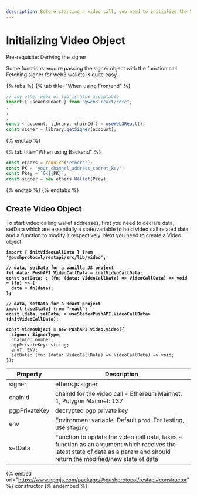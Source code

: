 ```yaml
---
description: Before starting a video call, you need to initialize the Video object.
---
```


# Initializing Video Object

Pre-requisite: Deriving the signer

Some functions require passing the signer object with the function call. Fetching signer for web3 wallets is quite easy.

{% tabs %}
{% tab title="When using Frontend" %}
```typescript
// any other web3 ui lib is also acceptable
import { useWeb3React } from "@web3-react/core";
.
.
.
const { account, library, chainId } = useWeb3React();
const signer = library.getSigner(account);
```
{% endtab %}

{% tab title="When using Backend" %}
```typescript
const ethers = require('ethers');
const PK = 'your_channel_address_secret_key';
const Pkey = `0x${PK}`;
const signer = new ethers.Wallet(Pkey);
```
{% endtab %}
{% endtabs %}

## Create Video Object

To start video calling wallet addresses, first you need to declare data, setData which are essentially a state/variable to hold video call related data and a function to modify it respectively. Next you need to create a Video object.

<pre class="language-typescript"><code class="lang-typescript"><strong>import { initVideoCallData } from '@pushprotocol/restapi/src/lib/video';
</strong><strong>
</strong><strong>// data, setData for a vanilla JS project
</strong><strong>let data: PushAPI.VideoCallData = initVideoCallData;
</strong><strong>const setData: : (fn: (data: VideoCallData) => VideoCallData) => void = (fn) => {
</strong><strong>  data = fn(data);
</strong><strong>};
</strong><strong>
</strong><strong>// data, setData for a React project
</strong><strong>import {useState} from "react";
</strong><strong>const [data, setData] = useState&#x3C;PushAPI.VideoCallData>(initVideoCallData);
</strong><strong>
</strong><strong>const videoObject = new PushAPI.video.Video({
</strong><strong>  signer: SignerType;
</strong>  chainId: number;
  pgpPrivateKey: string;
  env?: ENV;
  setData: (fn: (data: VideoCallData) => VideoCallData) => void;
});
</code></pre>

| Property      | Description                                                                                                                                                                 |
| ------------- | --------------------------------------------------------------------------------------------------------------------------------------------------------------------------- |
| signer        | ethers.js signer                                                                                                                                                            |
| chainId       | chainId for the video call - Ethereum Mainnet: 1, Polygon Mainnet: 137                                                                                                      |
| pgpPrivateKey | decrypted pgp private key                                                                                                                                                   |
| env           | Environment variable. Default `prod`. For testing, use `staging`                                                                                                            |
| setData       | Function to update the video call data, takes a function as an argument which receives the latest state of data as a param and should return the modified/new state of data |

{% embed url="https://www.npmjs.com/package/@pushprotocol/restapi#constructor" %}
constructor
{% endembed %}
